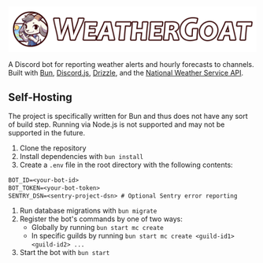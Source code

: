 <div align="center">
	<img src="./art/hero.png" alt="WeatherGoat Banner" title="WeatherGoat">
</div>

A Discord bot for reporting weather alerts and hourly forecasts to channels. Built with [Bun](https://bun.sh/), [Discord.js](https://discord.js.org/), [Drizzle](https://orm.drizzle.team/), and the [National Weather Service API](https://www.weather.gov/documentation/services-web-api).

## Self-Hosting

The project is specifically written for Bun and thus does not have any sort of build step. Running via Node.js is not supported and may not be supported in the future.

1. Clone the repository
2. Install dependencies with `bun install`
3. Create a `.env` file in the root directory with the following contents:
```env
BOT_ID=<your-bot-id>
BOT_TOKEN=<your-bot-token>
SENTRY_DSN=<sentry-project-dsn> # Optional Sentry error reporting
```
1. Run database migrations with `bun migrate`
2. Register the bot's commands by one of two ways:
    - Globally by running `bun start mc create`
    - In specific guilds by running `bun start mc create <guild-id1> <guild-id2> ...`
3. Start the bot with `bun start`
